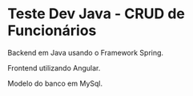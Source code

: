 # Teste Dev Java - CRUD de Funcionários

Backend em Java usando o Framework Spring.

Frontend utilizando Angular.

Modelo do banco em MySql.
